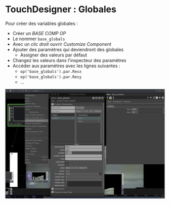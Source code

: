 # TouchDesigner : Globales

Pour créer des variables globales :
- Créer un _BASE COMP OP_
- Le nommer `base_globals`
- Avec un _clic droit_ ouvrir _Customize Component_
- Ajouter des paramètres qui deviendront des globales
    - Assigner des valeurs par défaut
- Changez les valeurs dans l'inspecteur des paramètres
- Accéder aux paramètres avec les lignes suivantes :
    - `op('base_globals').par.Resx`
    - `op('base_globals').par.Resy`
    - ...

![](./ajouter_variables_globales.png)